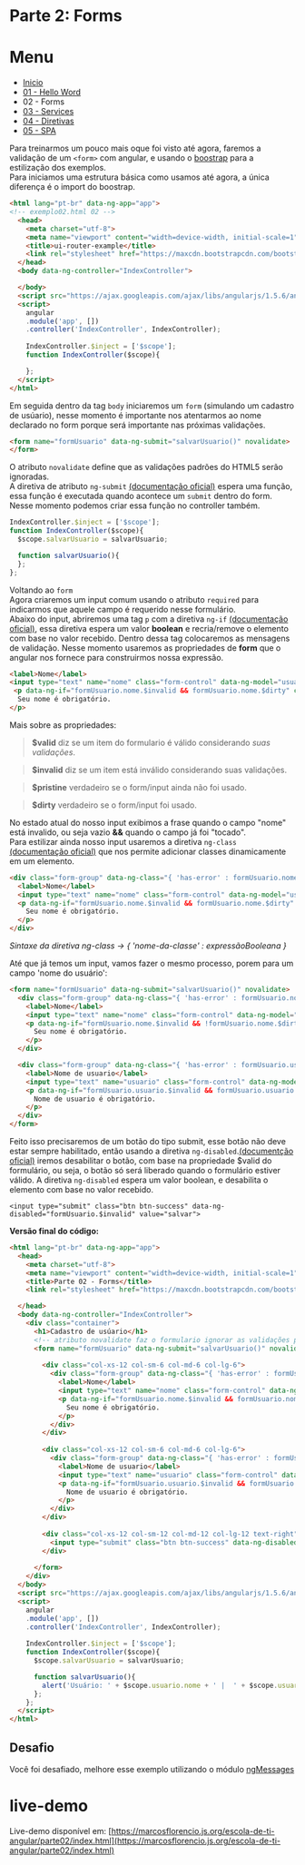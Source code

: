 # Parte 2: Forms

# Menu
 -  [Inicio](../#escola-de-ti-angular)
 -  [01 - Hello Word](../parte01/#parte-01-hello-word)
 -  02 - Forms
 -  [03 - Services](../parte03/#parte-3-services)
 -  [04 - Diretivas](../parte04/#parte-4-directivas)
 -  [05 - SPA](../parte05/#parte-5-single-page-applications)

Para treinarmos um pouco mais oque foi visto até agora, faremos a validação de um ```<form>``` com angular, e usando o [boostrap](http://getbootstrap.com/) para a estilização dos exemplos.  
Para iniciamos uma estrutura básica como usamos até agora, a única diferença é o import do boostrap.

```html
<html lang="pt-br" data-ng-app="app"> 
<!-- exemplo02.html 02 -->
  <head>
    <meta charset="utf-8">
    <meta name="viewport" content="width=device-width, initial-scale=1">
    <title>ui-router-example</title>
    <link rel="stylesheet" href="https://maxcdn.bootstrapcdn.com/bootstrap/3.3.6/css/bootstrap.min.css">
  </head>
  <body data-ng-controller="IndexController"> 

  </body>
  <script src="https://ajax.googleapis.com/ajax/libs/angularjs/1.5.6/angular.min.js"></script>
  <script>
    angular
    .module('app', [])
    .controller('IndexController', IndexController);
    
    IndexController.$inject = ['$scope']; 
    function IndexController($scope){

    };
  </script>
</html>
```
Em seguida dentro da tag `body` iniciaremos um `form` (simulando um cadastro de usúario), nesse momento é importante nos atentarmos ao nome declarado no form porque será importante nas próximas validações. 

```html
<form name="formUsuario" data-ng-submit="salvarUsuario()" novalidate>
</form>
```
O atributo ```novalidate``` define que as validações padrões do HTML5 serão ignoradas.  
A diretiva de atributo ```ng-submit``` [(documentação oficial)](https://docs.angularjs.org/api/ng/directive/ngSubmit) espera uma função, essa função é executada quando acontece um ```submit``` dentro do form.   
Nesse momento podemos criar essa função no controller também.
```js
IndexController.$inject = ['$scope']; 
function IndexController($scope){
  $scope.salvarUsuario = salvarUsuario;

  function salvarUsuario(){
  };
};
```  
Voltando ao `form`  
Agora criaremos um input comum usando o atributo `required` para indicarmos que aquele campo é requerido nesse formulário.  
Abaixo do input, abriremos uma tag `p` com a diretiva `ng-if` [(documentação oficial)](https://docs.angularjs.org/api/ng/directive/ngIf), essa diretiva espera um valor **boolean** e recria/remove o elemento com base no valor recebido. Dentro dessa tag colocaremos as mensagens de validação. Nesse momento usaremos as propriedades de **form** que o angular nos fornece para construirmos nossa expressão. 

```html
<label>Nome</label>
<input type="text" name="nome" class="form-control" data-ng-model="usuario.nome" required>
 <p data-ng-if="formUsuario.nome.$invalid && formUsuario.nome.$dirty" class="help-block">
  Seu nome é obrigatório.
</p>
```
Mais sobre as propriedades:
>**$valid**	diz se um item do formulario é válido considerando *suas validações*.

>**$invalid** diz se um item está inválido considerando suas validações.

>**$pristine** verdadeiro se o form/input ainda não foi usado.

>**$dirty**	verdadeiro se o form/input foi usado.

No estado atual do nosso input exibimos a frase quando o campo "nome" está invalido, ou seja vazio **&&** quando o campo já foi "tocado".  
Para estilizar ainda nosso input usaremos a diretiva ```ng-class``` [(documentação oficial)](https://docs.angularjs.org/api/ng/directive/ngClass) que nos permite adicionar classes dinamicamente em um elemento.   
```html
<div class="form-group" data-ng-class="{ 'has-error' : formUsuario.nome.$invalid && formUsuario.nome.$dirty }">
  <label>Nome</label>
  <input type="text" name="nome" class="form-control" data-ng-model="usuario.nome" required>
  <p data-ng-if="formUsuario.nome.$invalid && formUsuario.nome.$dirty" class="help-block">
    Seu nome é obrigatório.
  </p>
</div>
```
_Sintaxe da diretiva ng-class -> { 'nome-da-classe' : expressãoBooleana }_

Até que já temos um input, vamos fazer o mesmo processo, porem para um campo 'nome do usuário':
```html
<form name="formUsuario" data-ng-submit="salvarUsuario()" novalidate> 
  <div class="form-group" data-ng-class="{ 'has-error' : formUsuario.nome.$invalid && formUsuario.nome.$dirty }">
    <label>Nome</label>
    <input type="text" name="nome" class="form-control" data-ng-model="usuario.nome" required>
    <p data-ng-if="formUsuario.nome.$invalid && !formUsuario.nome.$dirty" class="help-block">
      Seu nome é obrigatório.
    </p>
  </div>

  <div class="form-group" data-ng-class="{ 'has-error' : formUsuario.usuario.$invalid && formUsuario.usuario.$dirty }">
    <label>Nome de usuario</label>
    <input type="text" name="usuario" class="form-control" data-ng-model="usuario.nomeUsuario" required>
    <p data-ng-if="formUsuario.usuario.$invalid && formUsuario.usuario.$dirty" class="help-block">
      Nome de usuario é obrigatório.
    </p>
  </div>
</form>
```
Feito isso precisaremos de um botão do tipo submit, esse botão não deve estar sempre habilitado, então usando a diretiva ```ng-disabled```.[(documentção oficial)](https://docs.angularjs.org/api/ng/directive/ngDisabled) iremos desabilitar o botão, com base na propriedade $valid do formulário, ou seja, o botão só será liberado quando o formulário estiver válido. A diretiva ```ng-disabled``` espera um valor boolean, e desabilita o elemento com base no valor recebido.
```
<input type="submit" class="btn btn-success" data-ng-disabled="formUsuario.$invalid" value="salvar">
```

**Versão final do código:** 
```html
<html lang="pt-br" data-ng-app="app"> 
  <head>
    <meta charset="utf-8">
    <meta name="viewport" content="width=device-width, initial-scale=1">
    <title>Parte 02 - Forms</title>
    <link rel="stylesheet" href="https://maxcdn.bootstrapcdn.com/bootstrap/3.3.6/css/bootstrap.min.css">

  </head>
  <body data-ng-controller="IndexController"> 
    <div class="container">
      <h1>Cadastro de usúario</h1>
      <!-- atributo novalidate faz o formulario ignorar as validações padrões do HTML  -->
      <form name="formUsuario" data-ng-submit="salvarUsuario()" novalidate> 
       
        <div class="col-xs-12 col-sm-6 col-md-6 col-lg-6">
          <div class="form-group" data-ng-class="{ 'has-error' : formUsuario.nome.$invalid && formUsuario.nome.$dirty }">
            <label>Nome</label>
            <input type="text" name="nome" class="form-control" data-ng-model="usuario.nome" required>
            <p data-ng-if="formUsuario.nome.$invalid && formUsuario.nome.$dirty" class="help-block">
              Seu nome é obrigatório.
            </p>
          </div>
        </div>
       
        <div class="col-xs-12 col-sm-6 col-md-6 col-lg-6">
          <div class="form-group" data-ng-class="{ 'has-error' : formUsuario.usuario.$invalid && formUsuario.usuario.$dirty }">
            <label>Nome de usuario</label>
            <input type="text" name="usuario" class="form-control" data-ng-model="usuario.nomeUsuario" required>
            <p data-ng-if="formUsuario.usuario.$invalid && formUsuario.usuario.$dirty" class="help-block">
              Nome de usuario é obrigatório.
            </p>
          </div>
        </div>
       
        <div class="col-xs-12 col-sm-12 col-md-12 col-lg-12 text-right">
          <input type="submit" class="btn btn-success" data-ng-disabled="formUsuario.$invalid" value="salvar">
        </div>
        
      </form>
    </div>
  </body>
  <script src="https://ajax.googleapis.com/ajax/libs/angularjs/1.5.6/angular.min.js"></script>
  <script>
    angular
    .module('app', [])
    .controller('IndexController', IndexController);
    
    IndexController.$inject = ['$scope']; 
    function IndexController($scope){
      $scope.salvarUsuario = salvarUsuario;

      function salvarUsuario(){
        alert('Usuário: ' + $scope.usuario.nome + ' |  ' + $scope.usuario.nomeUsuario + ' salvo!');
      };
    };
  </script>
</html>
```

## Desafio
Você foi desafiado, melhore esse exemplo utilizando o módulo [ngMessages](https://docs.angularjs.org/api/ngMessages/directive/ngMessages)


# live-demo
Live-demo disponível em:
[https://marcosflorencio.js.org/escola-de-ti-angular/parte02/index.html](https://marcosflorencio.js.org/escola-de-ti-angular/parte02/index.html)